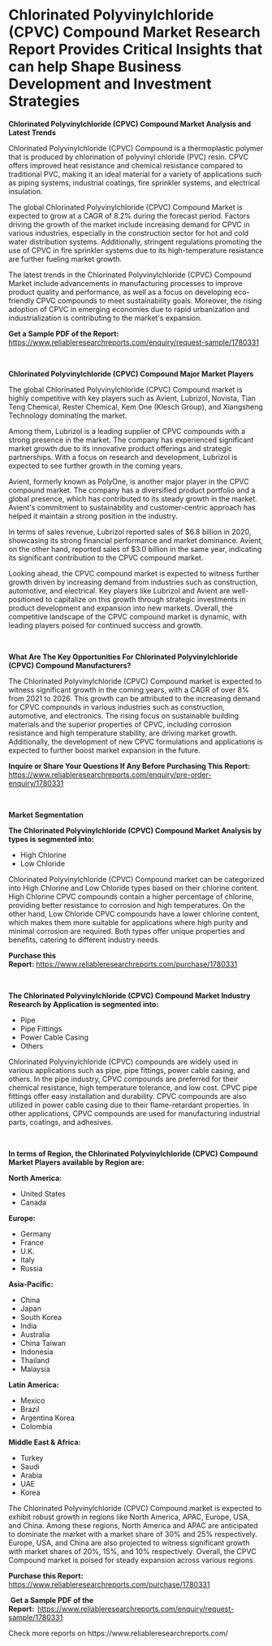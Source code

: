 <p><h1>Chlorinated Polyvinylchloride (CPVC) Compound Market Research Report Provides Critical Insights that can help Shape Business Development and Investment Strategies</h1></p><p><strong>Chlorinated Polyvinylchloride (CPVC) Compound Market Analysis and Latest Trends</strong></p>
<p><p>Chlorinated Polyvinylchloride (CPVC) Compound is a thermoplastic polymer that is produced by chlorination of polyvinyl chloride (PVC) resin. CPVC offers improved heat resistance and chemical resistance compared to traditional PVC, making it an ideal material for a variety of applications such as piping systems, industrial coatings, fire sprinkler systems, and electrical insulation.</p><p>The global Chlorinated Polyvinylchloride (CPVC) Compound Market is expected to grow at a CAGR of 8.2% during the forecast period. Factors driving the growth of the market include increasing demand for CPVC in various industries, especially in the construction sector for hot and cold water distribution systems. Additionally, stringent regulations promoting the use of CPVC in fire sprinkler systems due to its high-temperature resistance are further fueling market growth.</p><p>The latest trends in the Chlorinated Polyvinylchloride (CPVC) Compound Market include advancements in manufacturing processes to improve product quality and performance, as well as a focus on developing eco-friendly CPVC compounds to meet sustainability goals. Moreover, the rising adoption of CPVC in emerging economies due to rapid urbanization and industrialization is contributing to the market's expansion.</p></p>
<p><strong>Get a Sample PDF of the Report:&nbsp;</strong> <a href="https://www.reliableresearchreports.com/enquiry/request-sample/1780331">https://www.reliableresearchreports.com/enquiry/request-sample/1780331</a></p>
<p>&nbsp;</p>
<p><strong>Chlorinated Polyvinylchloride (CPVC) Compound Major Market Players</strong></p>
<p><p>The global Chlorinated Polyvinylchloride (CPVC) Compound market is highly competitive with key players such as Avient, Lubrizol, Novista, Tian Teng Chemical, Rester Chemical, Kem One (Klesch Group), and Xiangsheng Technology dominating the market.</p><p>Among them, Lubrizol is a leading supplier of CPVC compounds with a strong presence in the market. The company has experienced significant market growth due to its innovative product offerings and strategic partnerships. With a focus on research and development, Lubrizol is expected to see further growth in the coming years.</p><p>Avient, formerly known as PolyOne, is another major player in the CPVC compound market. The company has a diversified product portfolio and a global presence, which has contributed to its steady growth in the market. Avient's commitment to sustainability and customer-centric approach has helped it maintain a strong position in the industry.</p><p>In terms of sales revenue, Lubrizol reported sales of $6.8 billion in 2020, showcasing its strong financial performance and market dominance. Avient, on the other hand, reported sales of $3.0 billion in the same year, indicating its significant contribution to the CPVC compound market.</p><p>Looking ahead, the CPVC compound market is expected to witness further growth driven by increasing demand from industries such as construction, automotive, and electrical. Key players like Lubrizol and Avient are well-positioned to capitalize on this growth through strategic investments in product development and expansion into new markets. Overall, the competitive landscape of the CPVC compound market is dynamic, with leading players poised for continued success and growth.</p></p>
<p>&nbsp;</p>
<p><strong>What Are The Key Opportunities For Chlorinated Polyvinylchloride (CPVC) Compound Manufacturers?</strong></p>
<p><p>The Chlorinated Polyvinylchloride (CPVC) Compound market is expected to witness significant growth in the coming years, with a CAGR of over 8% from 2021 to 2026. This growth can be attributed to the increasing demand for CPVC compounds in various industries such as construction, automotive, and electronics. The rising focus on sustainable building materials and the superior properties of CPVC, including corrosion resistance and high temperature stability, are driving market growth. Additionally, the development of new CPVC formulations and applications is expected to further boost market expansion in the future.</p></p>
<p><strong>Inquire or Share Your Questions If Any Before Purchasing This Report:</strong> <a href="https://www.reliableresearchreports.com/enquiry/pre-order-enquiry/1780331">https://www.reliableresearchreports.com/enquiry/pre-order-enquiry/1780331</a></p>
<p>&nbsp;</p>
<p><strong>Market Segmentation</strong></p>
<p><strong>The Chlorinated Polyvinylchloride (CPVC) Compound Market Analysis by types is segmented into:</strong></p>
<p><ul><li>High Chlorine</li><li>Low Chloride</li></ul></p>
<p><p>Chlorinated Polyvinylchloride (CPVC) Compound market can be categorized into High Chlorine and Low Chloride types based on their chlorine content. High Chlorine CPVC compounds contain a higher percentage of chlorine, providing better resistance to corrosion and high temperatures. On the other hand, Low Chloride CPVC compounds have a lower chlorine content, which makes them more suitable for applications where high purity and minimal corrosion are required. Both types offer unique properties and benefits, catering to different industry needs.</p></p>
<p><strong>Purchase this Report:&nbsp;</strong><a href="https://www.reliableresearchreports.com/purchase/1780331">https://www.reliableresearchreports.com/purchase/1780331</a></p>
<p>&nbsp;</p>
<p><strong>The Chlorinated Polyvinylchloride (CPVC) Compound Market Industry Research by Application is segmented into:</strong></p>
<p><ul><li>Pipe</li><li>Pipe Fittings</li><li>Power Cable Casing</li><li>Others</li></ul></p>
<p><p>Chlorinated Polyvinylchloride (CPVC) compounds are widely used in various applications such as pipe, pipe fittings, power cable casing, and others. In the pipe industry, CPVC compounds are preferred for their chemical resistance, high temperature tolerance, and low cost. CPVC pipe fittings offer easy installation and durability. CPVC compounds are also utilized in power cable casing due to their flame-retardant properties. In other applications, CPVC compounds are used for manufacturing industrial parts, coatings, and adhesives.</p></p>
<p>&nbsp;</p>
<p><strong>In terms of Region, the Chlorinated Polyvinylchloride (CPVC) Compound Market Players available by Region are:</strong></p>
<p>
    <p> <strong> North America: </strong>
        <ul>
            <li>United States</li>
            <li>Canada</li>
        </ul>
        </p> 
    <p> <strong> Europe: </strong>
        <ul>
            <li>Germany</li>
            <li>France</li>
            <li>U.K.</li>
            <li>Italy</li>
            <li>Russia</li>
        </ul>
        </p> 
    <p> <strong> Asia-Pacific: </strong>
        <ul>
            <li>China</li>
            <li>Japan</li>
            <li>South Korea</li>
            <li>India</li>
            <li>Australia</li>
            <li>China Taiwan</li>
            <li>Indonesia</li>
            <li>Thailand</li>
            <li>Malaysia</li>
        </ul>
        </p> 
    <p> <strong> Latin America: </strong>
        <ul>
            <li>Mexico</li>
            <li>Brazil</li>
            <li>Argentina Korea</li>
            <li>Colombia</li>
        </ul>
        </p> 
    <p> <strong> Middle East & Africa: </strong>
        <ul>
            <li>Turkey</li>
            <li>Saudi</li>
            <li>Arabia</li>
            <li>UAE</li>
            <li>Korea</li>
        </ul>
    </p>
    </p>
<p><p>The Chlorinated Polyvinylchloride (CPVC) Compound market is expected to exhibit robust growth in regions like North America, APAC, Europe, USA, and China. Among these regions, North America and APAC are anticipated to dominate the market with a market share of 30% and 25% respectively. Europe, USA, and China are also projected to witness significant growth with market shares of 20%, 15%, and 10% respectively. Overall, the CPVC Compound market is poised for steady expansion across various regions.</p></p>
<p><strong>Purchase this Report: </strong><a href="https://www.reliableresearchreports.com/purchase/1780331">https://www.reliableresearchreports.com/purchase/1780331</a></p>
<p>&nbsp;<strong>Get a Sample PDF of the Report:&nbsp;&nbsp;</strong><a href="https://www.reliableresearchreports.com/enquiry/request-sample/1780331">https://www.reliableresearchreports.com/enquiry/request-sample/1780331</a></p>
<p><strong></strong></p>
<p>Check more reports on https://www.reliableresearchreports.com/</p>